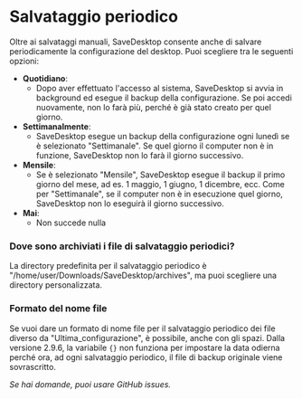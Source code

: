 # Salvataggio periodico
Oltre ai salvataggi manuali, SaveDesktop consente anche di salvare periodicamente la configurazione del desktop. Puoi scegliere tra le seguenti opzioni:
- **Quotidiano**:
   - Dopo aver effettuato l'accesso al sistema, SaveDesktop si avvia in background ed esegue il backup della configurazione. Se poi accedi nuovamente, non lo farà più, perché è già stato creato per quel giorno.
- **Settimanalmente**:
   - SaveDesktop esegue un backup della configurazione ogni lunedì se è selezionato "Settimanale". Se quel giorno il computer non è in funzione, SaveDesktop non lo farà il giorno successivo.
- **Mensile**:
   - Se è selezionato "Mensile", SaveDesktop esegue il backup il primo giorno del mese, ad es. 1 maggio, 1 giugno, 1 dicembre, ecc. Come per "Settimanale", se il computer non è in esecuzione quel giorno, SaveDesktop non lo eseguirà il giorno successivo.
- **Mai**:
   - Non succede nulla

### Dove sono archiviati i file di salvataggio periodici?
La directory predefinita per il salvataggio periodico è "/home/user/Downloads/SaveDesktop/archives", ma puoi scegliere una directory personalizzata.

### Formato del nome file
Se vuoi dare un formato di nome file per il salvataggio periodico dei file diverso da "Ultima_configurazione", è possibile, anche con gli spazi. Dalla versione 2.9.6, la variabile `{}` non funziona per impostare la data odierna perché ora, ad ogni salvataggio periodico, il file di backup originale viene sovrascritto.

_Se hai domande, puoi usare GitHub issues._
